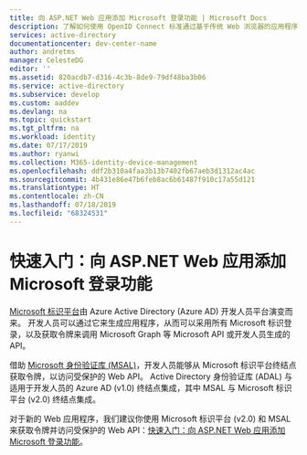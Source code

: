```yaml
---
title: 向 ASP.NET Web 应用添加 Microsoft 登录功能 | Microsoft Docs
description: 了解如何使用 OpenID Connect 标准通过基于传统 Web 浏览器的应用程序根据 ASP.NET 解决方案添加 Microsoft 登录。
services: active-directory
documentationcenter: dev-center-name
author: andretms
manager: CelesteDG
editor: ''
ms.assetid: 820acdb7-d316-4c3b-8de9-79df48ba3b06
ms.service: active-directory
ms.subservice: develop
ms.custom: aaddev
ms.devlang: na
ms.topic: quickstart
ms.tgt_pltfrm: na
ms.workload: identity
ms.date: 07/17/2019
ms.author: ryanwi
ms.collection: M365-identity-device-management
ms.openlocfilehash: ddf2b310a4faa3b13b7402fb67aeb3d1312ac4ac
ms.sourcegitcommit: 4b431e86e47b6feb8ac6b61487f910c17a55d121
ms.translationtype: HT
ms.contentlocale: zh-CN
ms.lasthandoff: 07/18/2019
ms.locfileid: "68324531"
---
```

# <a name="quickstart-add-sign-in-with-microsoft-to-an-aspnet-web-app"></a>快速入门：向 ASP.NET Web 应用添加 Microsoft 登录功能

[Microsoft 标识平台](v2-overview.md)由 Azure Active Directory (Azure AD) 开发人员平台演变而来。 开发人员可以通过它来生成应用程序，从而可以采用所有 Microsoft 标识登录，以及获取令牌来调用 Microsoft Graph 等 Microsoft API 或开发人员生成的 API。

借助 [Microsoft 身份验证库 (MSAL)](msal-overview.md)，开发人员能够从 Microsoft 标识平台终结点获取令牌，以访问受保护的 Web API。 Active Directory 身份验证库 (ADAL) 与适用于开发人员的 Azure AD (v1.0) 终结点集成，其中 MSAL 与 Microsoft 标识平台 (v2.0) 终结点集成。

对于新的 Web 应用程序，我们建议你使用 Microsoft 标识平台 (v2.0) 和 MSAL 来获取令牌并访问受保护的 Web API：[快速入门：向 ASP.NET Web 应用添加 Microsoft 登录功能](quickstart-v2-aspnet-webapp.md)。
